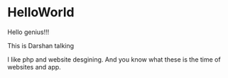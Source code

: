 # HelloWorld

Hello genius!!!

This is Darshan talking

I like php and website desgining.
And you know what these is the time of websites and app.
